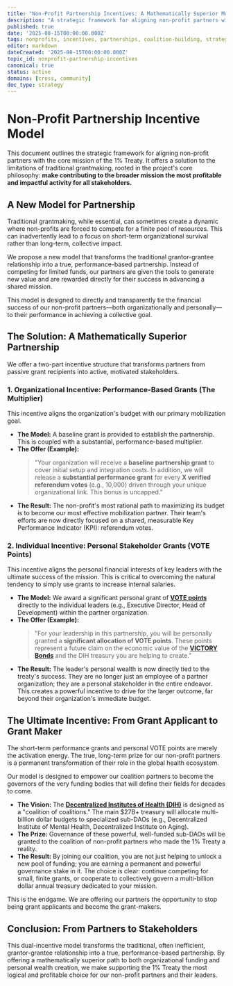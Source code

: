 ```yaml
---
title: "Non-Profit Partnership Incentives: A Mathematically Superior Model"
description: "A strategic framework for aligning non-profit partners with the 1% Treaty mission through performance-based grants and personal VOTE point incentives."
published: true
date: '2025-08-15T00:00:00.000Z'
tags: nonprofits, incentives, partnerships, coalition-building, strategy
editor: markdown
dateCreated: '2025-08-15T00:00:00.000Z'
topic_id: nonprofit-partnership-incentives
canonical: true
status: active
domains: [cross, community]
doc_type: strategy
---
```


# Non-Profit Partnership Incentive Model

This document outlines the strategic framework for aligning non-profit partners with the core mission of the 1% Treaty. It offers a solution to the limitations of traditional grantmaking, rooted in the project's core philosophy: **make contributing to the broader mission the most profitable and impactful activity for all stakeholders.**

## A New Model for Partnership

Traditional grantmaking, while essential, can sometimes create a dynamic where non-profits are forced to compete for a finite pool of resources. This can inadvertently lead to a focus on short-term organizational survival rather than long-term, collective impact.

We propose a new model that transforms the traditional grantor-grantee relationship into a true, performance-based partnership. Instead of competing for limited funds, our partners are given the tools to generate new value and are rewarded directly for their success in advancing a shared mission.

This model is designed to directly and transparently tie the financial success of our non-profit partners—both organizationally and personally—to their performance in achieving a collective goal.

## The Solution: A Mathematically Superior Partnership

We offer a two-part incentive structure that transforms partners from passive grant recipients into active, motivated stakeholders.

### 1. Organizational Incentive: Performance-Based Grants (The Multiplier)

This incentive aligns the organization's budget with our primary mobilization goal.

*   **The Model:** A baseline grant is provided to establish the partnership. This is coupled with a substantial, performance-based multiplier.
*   **The Offer (Example):**
    > "Your organization will receive a **baseline partnership grant** to cover initial setup and integration costs. In addition, we will release a **substantial performance grant** for every **X verified referendum votes** (e.g., 10,000) driven through your unique organizational link. This bonus is uncapped."
*   **The Result:** The non-profit's most rational path to maximizing its budget is to become our most effective mobilization partner. Their team's efforts are now directly focused on a shared, measurable Key Performance Indicator (KPI): referendum votes.

### 2. Individual Incentive: Personal Stakeholder Grants (VOTE Points)

This incentive aligns the personal financial interests of key leaders with the ultimate success of the mission. This is critical to overcoming the natural tendency to simply use grants to increase internal salaries.

*   **The Model:** We award a significant personal grant of **[VOTE points](../strategy/warondisease-landing.md#step-1-give-everyone-on-earth-a-stake-in-the-outcome)** directly to the individual leaders (e.g., Executive Director, Head of Development) within the partner organization.
*   **The Offer (Example):**
    > "For your leadership in this partnership, you will be personally granted a **significant allocation of VOTE points**. These points represent a future claim on the economic value of the **[VICTORY Bonds](../strategy/1-percent-treaty/victory-bonds-tokenomics.md)** and the DIH treasury you are helping to create."
*   **The Result:** The leader's personal wealth is now directly tied to the treaty's success. They are no longer just an employee of a partner organization; they are a personal stakeholder in the entire endeavor. This creates a powerful incentive to drive for the larger outcome, far beyond their organization's immediate budget.

## The Ultimate Incentive: From Grant Applicant to Grant Maker

The short-term performance grants and personal VOTE points are merely the activation energy. The true, long-term prize for our non-profit partners is a permanent transformation of their role in the global health ecosystem.

Our model is designed to empower our coalition partners to become the governors of the very funding bodies that will define their fields for decades to come.

*   **The Vision:** The **[Decentralized Institutes of Health (DIH)](../strategy/1-percent-treaty/decentralized-institutes-of-health.md)** is designed as a "coalition of coalitions." The main $27B+ treasury will allocate multi-billion dollar budgets to specialized sub-DAOs (e.g., Decentralized Institute of Mental Health, Decentralized Institute on Aging).
*   **The Prize:** Governance of these powerful, well-funded sub-DAOs will be granted to the coalition of non-profit partners who made the 1% Treaty a reality.
*   **The Result:** By joining our coalition, you are not just helping to unlock a new pool of funding; you are earning a permanent and powerful governance stake in it. The choice is clear: continue competing for small, finite grants, or cooperate to collectively govern a multi-billion dollar annual treasury dedicated to your mission.

This is the endgame. We are offering our partners the opportunity to stop being grant applicants and become the grant-makers.

## Conclusion: From Partners to Stakeholders

This dual-incentive model transforms the traditional, often inefficient, grantor-grantee relationship into a true, performance-based partnership. By offering a mathematically superior path to both organizational funding and personal wealth creation, we make supporting the 1% Treaty the most logical and profitable choice for our non-profit partners and their leaders.
